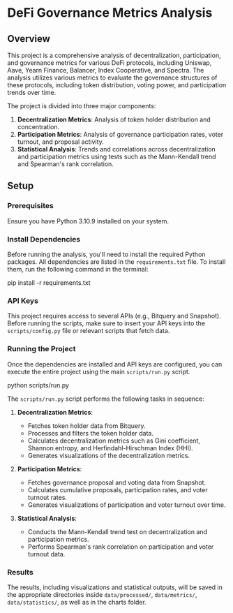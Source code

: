 # DeFi Governance Metrics Analysis

## Overview

This project is a comprehensive analysis of decentralization, participation, and governance metrics for various DeFi protocols, including Uniswap, Aave, Yearn Finance, Balancer, Index Cooperative, and Spectra. The analysis utilizes various metrics to evaluate the governance structures of these protocols, including token distribution, voting power, and participation trends over time.

The project is divided into three major components:
1. **Decentralization Metrics**: Analysis of token holder distribution and concentration.
2. **Participation Metrics**: Analysis of governance participation rates, voter turnout, and proposal activity.
3. **Statistical Analysis**: Trends and correlations across decentralization and participation metrics using tests such as the Mann-Kendall trend and Spearman's rank correlation.

## Setup

### Prerequisites
Ensure you have Python 3.10.9 installed on your system. 

### Install Dependencies

Before running the analysis, you'll need to install the required Python packages. All dependencies are listed in the `requirements.txt` file. To install them, run the following command in the terminal:

pip install -r requirements.txt

### API Keys

This project requires access to several APIs (e.g., Bitquery and Snapshot). Before running the scripts, make sure to insert your API keys into the `scripts/config.py` file or relevant scripts that fetch data. 


### Running the Project

Once the dependencies are installed and API keys are configured, you can execute the entire project using the main `scripts/run.py` script.

python scripts/run.py

The `scripts/run.py` script performs the following tasks in sequence:

1. **Decentralization Metrics**:
   - Fetches token holder data from Bitquery.
   - Processes and filters the token holder data.
   - Calculates decentralization metrics such as Gini coefficient, Shannon entropy, and Herfindahl-Hirschman Index (HHI).
   - Generates visualizations of the decentralization metrics.

2. **Participation Metrics**:
   - Fetches governance proposal and voting data from Snapshot.
   - Calculates cumulative proposals, participation rates, and voter turnout rates.
   - Generates visualizations of participation and voter turnout over time.

3. **Statistical Analysis**:
   - Conducts the Mann-Kendall trend test on decentralization and participation metrics.
   - Performs Spearman's rank correlation on participation and voter turnout data.

### Results

The results, including visualizations and statistical outputs, will be saved in the appropriate directories inside `data/processed/`, `data/metrics/`, `data/statistics/`, as well as in the charts folder.